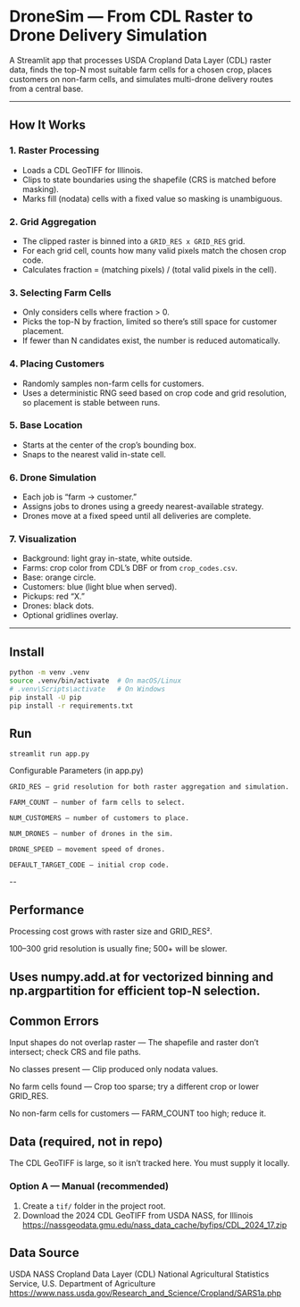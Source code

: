 # DroneSim — From CDL Raster to Drone Delivery Simulation

A Streamlit app that processes USDA Cropland Data Layer (CDL) raster data, finds the top-N most suitable farm cells for a chosen crop, places customers on non-farm cells, and simulates multi-drone delivery routes from a central base.

---

## How It Works

### 1. Raster Processing
- Loads a CDL GeoTIFF for Illinois.
- Clips to state boundaries using the shapefile (CRS is matched before masking).
- Marks fill (nodata) cells with a fixed value so masking is unambiguous.

### 2. Grid Aggregation
- The clipped raster is binned into a `GRID_RES x GRID_RES` grid.
- For each grid cell, counts how many valid pixels match the chosen crop code.
- Calculates fraction = (matching pixels) / (total valid pixels in the cell).

### 3. Selecting Farm Cells
- Only considers cells where fraction > 0.
- Picks the top-N by fraction, limited so there’s still space for customer placement.
- If fewer than N candidates exist, the number is reduced automatically.

### 4. Placing Customers
- Randomly samples non-farm cells for customers.
- Uses a deterministic RNG seed based on crop code and grid resolution, so placement is stable between runs.

### 5. Base Location
- Starts at the center of the crop’s bounding box.
- Snaps to the nearest valid in-state cell.

### 6. Drone Simulation
- Each job is “farm → customer.”
- Assigns jobs to drones using a greedy nearest-available strategy.
- Drones move at a fixed speed until all deliveries are complete.

### 7. Visualization
- Background: light gray in-state, white outside.
- Farms: crop color from CDL’s DBF or from `crop_codes.csv`.
- Base: orange circle.
- Customers: blue (light blue when served).
- Pickups: red “X.”
- Drones: black dots.
- Optional gridlines overlay.

---

## Install

```bash
python -m venv .venv
source .venv/bin/activate  # On macOS/Linux
# .venv\Scripts\activate   # On Windows
pip install -U pip
pip install -r requirements.txt
```
## Run
```
streamlit run app.py
```

Configurable Parameters (in app.py)
```
GRID_RES — grid resolution for both raster aggregation and simulation.

FARM_COUNT — number of farm cells to select.

NUM_CUSTOMERS — number of customers to place.

NUM_DRONES — number of drones in the sim.

DRONE_SPEED — movement speed of drones.

DEFAULT_TARGET_CODE — initial crop code.
```
--
## Performance
Processing cost grows with raster size and GRID_RES².

100–300 grid resolution is usually fine; 500+ will be slower.

Uses numpy.add.at for vectorized binning and np.argpartition for efficient top-N selection.
--
## Common Errors
Input shapes do not overlap raster — The shapefile and raster don’t intersect; check CRS and file paths.

No classes present — Clip produced only nodata values.

No farm cells found — Crop too sparse; try a different crop or lower GRID_RES.

No non-farm cells for customers — FARM_COUNT too high; reduce it.

## Data (required, not in repo)

The CDL GeoTIFF is large, so it isn’t tracked here. You must supply it locally.

### Option A — Manual (recommended)
1. Create a `tif/` folder in the project root.
2. Download the 2024 CDL GeoTIFF from USDA NASS, for Illinois https://nassgeodata.gmu.edu/nass_data_cache/byfips/CDL_2024_17.zip

## Data Source
USDA NASS Cropland Data Layer (CDL)
National Agricultural Statistics Service, U.S. Department of Agriculture
https://www.nass.usda.gov/Research_and_Science/Cropland/SARS1a.php
